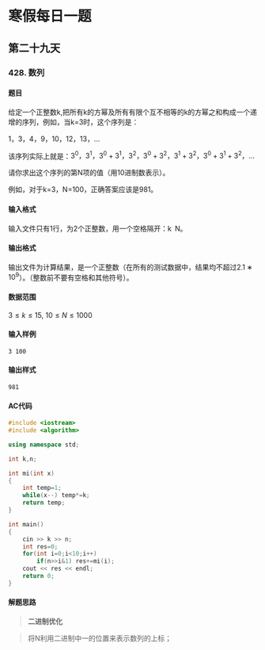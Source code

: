 # 寒假每日一题

## 第二十九天

### 428. 数列

#### 题目

给定一个正整数k,把所有k的方幂及所有有限个互不相等的k的方幂之和构成一个递增的序列，例如，当k=3时，这个序列是：

1，3，4，9，10，12，13，…

该序列实际上就是：$3^0，3^1，3^0+3^1，3^2，3^0+3^2，3^1+3^2，3^0+3^1+3^2，…$

请你求出这个序列的第N项的值（用10进制数表示）。 

例如，对于k=3，N=100，正确答案应该是981。

####  输入格式

输入文件只有1行，为2个正整数，用一个空格隔开：k N。 

#### 输出格式

输出文件为计算结果，是一个正整数（在所有的测试数据中，结果均不超过$2.1∗10^9$）。（整数前不要有空格和其他符号）。

#### 数据范围

$3≤k≤15$,
$10≤N≤1000$

#### 输入样例

```
3 100
```

#### 输出样式

```
981
```

#### AC代码

```c++
#include <iostream>
#include <algorithm>

using namespace std;

int k,n;

int mi(int x)
{
    int temp=1;
    while(x--) temp*=k;
    return temp;
}

int main()
{
    cin >> k >> n;
    int res=0;
    for(int i=0;i<10;i++)
        if(n>>i&1) res+=mi(i);
    cout << res << endl;
    return 0;
}
```

#### 解题思路

> **二进制优化**

> 将N利用二进制中一的位置来表示数列的上标；